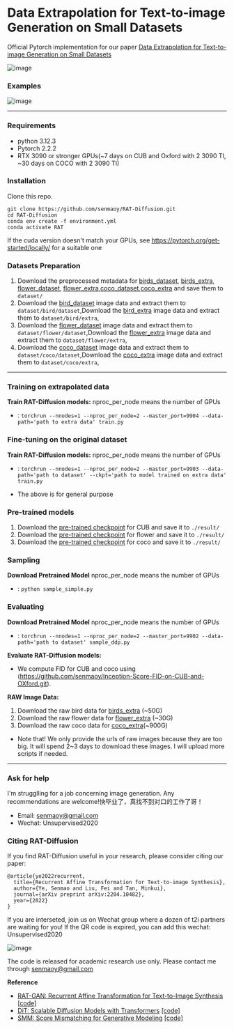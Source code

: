 # Data Extrapolation for Text-to-image Generation on Small Datasets

Official Pytorch implementation for our paper [Data Extrapolation for Text-to-image Generation on Small Datasets](https://arxiv.org/abs/2410.01638) 

![image](https://github.com/user-attachments/assets/a6ff845f-5a98-4bf6-b8e6-2843ca34a00f)

### Examples

![image](https://github.com/user-attachments/assets/59b31d2e-7281-4486-8ab8-814fc4fa3b31)

---
### Requirements
- python 3.12.3
- Pytorch 2.2.2
- RTX 3090 or stronger GPUs(~7 days on CUB and Oxford with 2 3090 TI, ~30 days on COCO with 2 3090 TI)

### Installation

Clone this repo.
```
git clone https://github.com/senmaoy/RAT-Diffusion.git
cd RAT-Diffusion
conda env create -f environment.yml
conda activate RAT
```
If the cuda version doesn't match your GPUs, see https://pytorch.org/get-started/locally/ for a suitable one
### Datasets Preparation
1. Download the preprocessed metadata for [birds_dataset](https://drive.google.com/file/d/1s-R4dDrfry6W8jFv0KFe3Q8_gtCtFzSG/view?usp=drive_link), [birds_extra](https://drive.google.com/file/d/13o3HM7KacIciqJOtIBZco4IRzOebSB5Y/view?usp=drive_link), [flower_dataset](https://drive.google.com/file/d/1nmVmS2dPpHnSFfA1_3WQadtrXzvr-AbH/view?usp=drive_link), [flower_extra](https://drive.google.com/file/d/1o_Qwh0PV6ddbCjCNgUmTWFz2nFulkDBY/view?usp=drive_link),[coco_dataset](https://drive.google.com/file/d/17DvuQ6xeuXYyUboOsp3AIQh8JtbvAUKV/view?usp=drive_link),[coco_extra](https://drive.google.com/file/d/17aubtONziNoHe66hFgrpQsmKOpUtnV2h/view?usp=drive_link) and save them to `dataset/`
2. Download the [bird_dataset](http://www.vision.caltech.edu/datasets/cub_200_2011/) image data and extract them to `dataset/bird/dataset`,Download the [bird_extra](https://drive.google.com/file/d/1oHz3sUPZ_dKDjNOIxZSMRXq-yX2EytXR/view?usp=drive_link) image data and extract them to `dataset/bird/extra`,
3. Download the [flower_dataset](https://drive.google.com/file/d/1cL0F5Q3AYLfwWY7OrUaV1YmTx4zJXgNG/view?usp=sharing) image data and extract them to `dataset/flower/dataset`,Download the [flower_extra](https://drive.google.com/file/d/1e7FdY2Lgfqhg_5R11F6jQzTeqPrPhzlm/view?usp=drive_link) image data and extract them to `dataset/flower/extra`,
4. Download the [coco_dataset](http://cocodataset.org/#download) image data and extract them to `dataset/coco/dataset`,Download the [coco_extra](https://drive.google.com/file/d/1dpFbdQely3MvgS9OFEgtQeqvOieI8a2Y/view?usp=drive_link) image data and extract them to `dataset/coco/extra`,




---
### Training on extrapolated data

**Train RAT-Diffusion models:**
nproc_per_node means the number of GPUs
  - : `torchrun --nnodes=1 --nproc_per_node=2 --master_port=9904 --data-path='path to extra data' train.py`

### Fine-tuning on the original dataset

**Train RAT-Diffusion models:**
nproc_per_node means the number of GPUs
  - : `torchrun --nnodes=1 --nproc_per_node=2 --master_port=9903 --data-path='path to dataset' --ckpt='path to model trained on extra data' train.py`

  - The above is for general purpose 

### Pre-trained models
1. Download the [pre-trained checkpoint](https://drive.google.com/file/d/1kHYKzdNn9n4qu-pNDpB_nYjP8Prne6d4/view?usp=drive_link) for CUB and save it to `./result/`
2. Download the [pre-trained checkpoint](https://drive.google.com/file/d/1pGxht2W1vlvJyXoiEPmAJ1o779-8kevi/view?usp=drive_link) for flower and save it to `./result/`
3. Download the [pre-trained checkpoint](https://drive.google.com/file/d/1Y2NamGpCZFOmZLVAGDh3PRzeG7J-p0Gd/view?usp=drive_link) for coco and save it to `./result/`

### Sampling

**Download Pretrained Model**
nproc_per_node means the number of GPUs
  - : `python sample_simple.py`


### Evaluating

**Download Pretrained Model**
nproc_per_node means the number of GPUs
  - : `torchrun --nnodes=1 --nproc_per_node=2 --master_port=9902 --data-path='path to dataset' sample_ddp.py`



**Evaluate RAT-Diffusion models:**

- We compute FID for CUB and coco using (https://github.com/senmaoy/Inception-Score-FID-on-CUB-and-OXford.git).

**RAW Image Data:**
1. Download the raw bird data for [birds_extra](https://drive.google.com/file/d/1gcXFLC6HurSCAmCpXpaN8l7KDYiH7cYA/view?usp=drive_link) (~50G)
2. Download the raw flower data for [flower_extra](https://drive.google.com/file/d/1VdrIoBcCQa5RrfMNSZVsSjKOSXWIno33/view?usp=drive_link) (~30G)
3. Download the raw coco data for [coco_extra](https://drive.google.com/file/d/1zJart0zaMuPMNgjHl8Mzd-6_y8SjYLsu/view?usp=drive_link)(~900G)
- Note that! We only provide the urls of raw images because they are too big. It will spend 2~3 days to download these images. I will upload more scripts if needed.
---
### Ask for help
I'm strugglling for a job concerning image generation. Any recommendations are welcome!快毕业了，真找不到对口的工作了哥！ 
- Email:  senmaoy@gmail.com
- Wechat: Unsupervised2020
### Citing RAT-Diffusion

If you find RAT-Diffusion useful in your research, please consider citing our paper:

```
@article{ye2022recurrent,
  title={Recurrent Affine Transformation for Text-to-image Synthesis},
  author={Ye, Senmao and Liu, Fei and Tan, Minkui},
  journal={arXiv preprint arXiv:2204.10482},
  year={2022}
}
```
If you are interseted, join us on Wechat group where a dozen of t2i partners are waiting for you! If the QR code is expired, you can add this wechat: Unsupervised2020

![image](https://github.com/user-attachments/assets/e08a15f8-0692-4c6a-959f-67f5b03061e4)

The code is released for academic research use only. Please contact me through senmaoy@gmail.com

**Reference**
- [RAT-GAN: Recurrent Affine Transformation for Text-to-Image Synthesis](https://arxiv.org/abs/2204.10482) [[code]](https://github.com/tobran/DF-GAN.git)
- [DiT: Scalable Diffusion Models with Transformers](https://arxiv.org/abs/2212.09748) [[code]](https://github.com/facebookresearch/DiT)
- [SMM: Score Mismatching for Generative Modeling](https://arxiv.org/abs/2309.11043) [[code]](https://github.com/senmaoy/Score-Mismatching)
